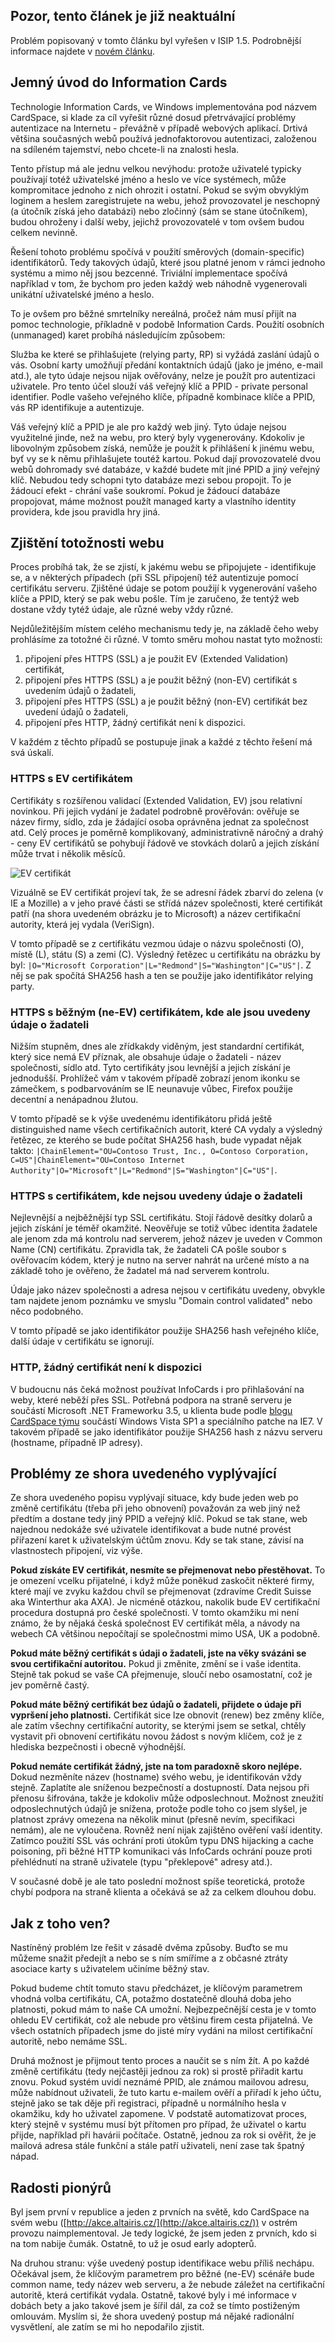 <!-- dcterms:identifier = aspnetcz#171 -->
<!-- dcterms:title = Jak se zjišťuje identita webu u Personal Information Cards? -->
<!-- dcterms:abstract = Zajištění soukromí uživatelů je jedním z hlavích cílů technologie Information Cards (CardSpace). V případě osobních (unmanaged) karet jsou různým webům zaslány různé údaje, takže provozovatelé těchto webů je nemohou spojit nebo zneužít. Proces zjišťování identity webů je ale dosti komplikovaný. Pojďme se na něj podívat podrobně a zabývejme se důsledky, které z něj plynou. -->
<!-- np9:categoryId = 2 -->
<!-- x4w:category = Bezpečnost -->
<!-- np9:authorId = 1 -->
<!-- np9:authorEmail = michal.valasek@altairis.cz -->
<!-- dcterms:creator = Michal Altair Valášek -->
<!-- dcterms:created = 2007-11-27T14:37:48.947+01:00 -->
<!-- dcterms:dateAccepted = 2007-11-27T14:37:48.947+01:00 -->

## Pozor, tento článek je již neaktuální

Problém popisovaný v tomto článku byl vyřešen v ISIP 1.5. Podrobnější informace najdete v [novém článku](https://www.aspnet.cz/Articles/216-reseni-problemu-s-identitou-webu-u-personal-information-cards.aspx).

## Jemný úvod do Information Cards

Technologie Information Cards, ve Windows implementována pod názvem CardSpace, si klade za cíl vyřešit různé dosud přetrvávající problémy autentizace na Internetu - převážně v případě webových aplikací. Drtivá většina současných webů používá jednofaktorovou autentizaci, založenou na sdíleném tajemství, nebo chcete-li na znalosti hesla.

Tento přístup má ale jednu velkou nevýhodu: protože uživatelé typicky používají totéž uživatelské jméno a heslo ve více systémech, může kompromitace jednoho z nich ohrozit i ostatní. Pokud se svým obvyklým loginem a heslem zaregistrujete na webu, jehož provozovatel je neschopný (a útočník získá jeho databázi) nebo zločinný (sám se stane útočníkem), budou ohroženy i další weby, jejichž provozovatelé v tom ovšem budou celkem nevinně.

Řešení tohoto problému spočívá v použití směrových (domain-specific) identifikátorů. Tedy takových údajů, které jsou platné jenom v rámci jednoho systému a mimo něj jsou bezcenné. Triviální implementace spočívá například v tom, že bychom pro jeden každý web náhodně vygenerovali unikátní uživatelské jméno a heslo.

To je ovšem pro běžné smrtelníky nereálná, pročež nám musí přijít na pomoc technologie, příkladně v podobě Information Cards. Použití osobních (unmanaged) karet probíhá následujícím způsobem:

Služba ke které se přihlašujete (relying party, RP) si vyžádá zaslání údajů o vás. Osobní karty umožňují předání kontaktních údajů (jako je jméno, e-mail atd.), ale tyto údaje nejsou nijak ověřovány, nelze je použít pro autentizaci uživatele. Pro tento účel slouží váš veřejný klíč a PPID - private personal identifier. Podle vašeho veřejného klíče, případně kombinace klíče a PPID, vás RP identifikuje a autentizuje.

Váš veřejný klíč a PPID je ale pro každý web jiný. Tyto údaje nejsou využitelné jinde, než na webu, pro který byly vygenerovány. Kdokoliv je libovolným způsobem získá, nemůže je použít k přihlášení k jinému webu, byť vy se k němu přihlašujete toutéž kartou. Pokud dají provozovatelé dvou webů dohromady své databáze, v každé budete mít jiné PPID a jiný veřejný klíč. Nebudou tedy schopni tyto databáze mezi sebou propojit. To je žádoucí efekt - chrání vaše soukromí. Pokud je žádoucí databáze propojovat, máme možnost použít managed karty a vlastního identity providera, kde jsou pravidla hry jiná.

## Zjištění totožnosti webu

Proces probíhá tak, že se zjistí, k jakému webu se připojujete - identifikuje se, a v některých případech (při SSL připojení) též autentizuje pomocí certifikátu serveru. Zjištěné údaje se potom použijí k vygenerování vašeho klíče a PPID, který se pak webu pošle. Tím je zaručeno, že tentýž web dostane vždy tytéž údaje, ale různé weby vždy různé.

Nejdůležitějším místem celého mechanismu tedy je, na základě čeho weby prohlásíme za totožné či různé. V tomto směru mohou nastat tyto možnosti:

1.  připojení přes HTTPS (SSL) a je použit EV (Extended Validation) certifikát, 
2.  připojení přes HTTPS (SSL) a je použit běžný (non-EV) certifikát s uvedením údajů o žadateli, 
3.  připojení přes HTTPS (SSL) a je použit běžný (non-EV) certifikát bez uvedení údajů o žadateli, 
4.  připojení přes HTTP, žádný certifikát není k dispozici. 

V každém z těchto případů se postupuje jinak a každé z těchto řešení má svá úskalí.

### HTTPS s EV certifikátem

Certifikáty s rozšířenou validací (Extended Validation, EV) jsou relativní novinkou. Při jejich vydání je žadatel podrobně prověřován: ověřuje se název firmy, sídlo, zda je žádající osoba oprávněna jednat za společnost atd. Celý proces je poměrně komplikovaný, administrativně náročný a drahý - ceny EV certifikátů se pohybují řádově ve stovkách dolarů a jejich získání může trvat i několik měsíců.

![EV certifik&aacute;t](https://www.cdn.altairis.cz/Blog/2007/20071127-20071124-EVCert_5.png) 

Vizuálně se EV certifikát projeví tak, že se adresní řádek zbarví do zelena (v IE a Mozille) a v jeho pravé části se střídá název společnosti, které certifikát patří (na shora uvedeném obrázku je to Microsoft) a název certifikační autority, která jej vydala (VeriSign).

V tomto případě se z certifikátu vezmou údaje o názvu společnosti (O), místě (L), státu (S) a zemi (C). Výsledný řetězec u certifikátu na obrázku by byl: `|O="Microsoft Corporation"|L="Redmond"|S="Washington"|C="US"|`. Z něj se pak spočítá SHA256 hash a ten se použije jako identifikátor relying party.

### HTTPS s běžným (ne-EV) certifikátem, kde ale jsou uvedeny údaje o žadateli

Nižším stupněm, dnes ale zřídkakdy viděným, jest standardní certifikát, který sice nemá EV příznak, ale obsahuje údaje o žadateli - název společnosti, sídlo atd. Tyto certifikáty jsou levnější a jejich získání je jednodušší. Prohlížeč vám v takovém případě zobrazí jenom ikonku se zámečkem, s podbarvováním se IE neunavuje vůbec, Firefox použije decentní a nenápadnou žlutou.

V tomto případě se k výše uvedenému identifikátoru přidá ještě distinguished name všech certifikačních autorit, které CA vydaly a výsledný řetězec, ze kterého se bude počítat SHA256 hash, bude vypadat nějak takto: `|ChainElement="OU=Contoso Trust, Inc., O=Contoso Corporation, C=US"|ChainElement="OU=Contoso Internet Authority"|O="Microsoft"|L="Redmond"|S="Washington"|C="US"|`.

### HTTPS s certifikátem, kde nejsou uvedeny údaje o žadateli

Nejlevnější a nejběžnější typ SSL certifikátu. Stojí řádově desítky dolarů a jejich získání je téměř okamžité. Neověřuje se totiž vůbec identita žadatele ale jenom zda má kontrolu nad serverem, jehož název je uveden v Common Name (CN) certifikátu. Zpravidla tak, že žadateli CA pošle soubor s ověřovacím kódem, který je nutno na server nahrát na určené místo a na základě toho je ověřeno, že žadatel má nad serverem kontrolu. 

Údaje jako název společnosti a adresa nejsou v certifikátu uvedeny, obvykle tam najdete jenom poznámku ve smyslu "Domain control validated" nebo něco podobného. 

V tomto případě se jako identifikátor použije SHA256 hash veřejného klíče, další údaje v certifikátu se ignorují.

### HTTP, žádný certifikát není k dispozici

V budoucnu nás čeká možnost používat InfoCards i pro přihlašování na weby, které neběží přes SSL. Potřebná podpora na straně serveru je součástí Microsoft .NET Frameworku 3.5, u klienta bude podle [blogu CardSpace týmu](http://blogs.msdn.com/card/archive/2007/09/25/deploy-cardspace-on-your-site-without-a-ssl-certificate.aspx) součástí Windows Vista SP1 a speciálního patche na IE7. V takovém případě se jako identifikátor použije SHA256 hash z názvu serveru (hostname, případně IP adresy).

## Problémy ze shora uvedeného vyplývající

Ze shora uvedeného popisu vyplývají situace, kdy bude jeden web po změně certifikátu (třeba při jeho obnovení) považován za web jiný než předtím a dostane tedy jiný PPID a veřejný klíč. Pokud se tak stane, web najednou nedokáže své uživatele identifikovat a bude nutné provést přiřazení karet k uživatelským účtům znovu. Kdy se tak stane, závisí na vlastnostech připojení, viz výše.

**Pokud získáte EV certifikát, nesmíte se přejmenovat nebo přestěhovat.** To je omezení vcelku přijatelné, i když může poněkud zaskočit některé firmy, které mají ve zvyku každou chvíl se přejmenovat (zdravíme Credit Suisse aka Winterthur aka AXA). Je nicméně otázkou, nakolik bude EV certifikační procedura dostupná pro české společnosti. V tomto okamžiku mi není známo, že by nějaká česká společnost EV certifikát měla, a návody na webech CA většinou nepočítají se společnostmi mimo USA, UK a podobně.

**Pokud máte běžný certifikát s údaji o žadateli, jste na věky svázáni se svou certifikační autoritou.** Pokud ji změnite, změní se i vaše identita. Stejně tak pokud se vaše CA přejmenuje, sloučí nebo osamostatní, což je jev poměrně častý.

**Pokud máte běžný certifikát bez údajů o žadateli, přijdete o údaje při vypršení jeho platnosti.** Certifikát sice lze obnovit (renew) bez změny klíče, ale zatím všechny certifikační autority, se kterými jsem se setkal, chtěly vystavit při obnovení certifikátu novou žádost s novým klíčem, což je z hlediska bezpečnosti i obecně výhodnější.

**Pokud nemáte certifikát žádný, jste na tom paradoxně skoro nejlépe.** Dokud nezměníte název (hostname) svého webu, je identifikován vždy stejně. Zaplatíte ale sníženou bezpečností a dostupností. Data nejsou při přenosu šifrována, takže je kdokoliv může odposlechnout. Možnost zneužití odposlechnutých údajů je snížena, protože podle toho co jsem slyšel, je platnost zprávy omezena na několik minut (přesně nevím, specifikaci nemám), ale ne vyloučena. Rovněž není nijak zajištěno ověření vaší identity. Zatímco použití SSL vás ochrání proti útokům typu DNS hijacking a cache poisoning, při běžné HTTP komunikaci vás InfoCards ochrání pouze proti přehlédnutí na straně uživatele (typu "překlepové" adresy atd.).

V současné době je ale tato poslední možnost spíše teoretická, protože chybí podpora na straně klienta a očekává se až za celkem dlouhou dobu.

## Jak z toho ven?

Nastíněný problém lze řešit v zásadě dvěma způsoby. Buďto se mu můžeme snažit předejít a nebo se s ním smíříme a z občasné ztráty asociace karty s uživatelem učiníme běžný stav.

Pokud budeme chtít tomuto stavu předcházet, je klíčovým parametrem vhodná volba certifikátu, CA, potažmo dostatečně dlouhá doba jeho platnosti, pokud mám to naše CA umožní. Nejbezpečnější cesta je v tomto ohledu EV certifikát, což ale nebude pro většinu firem cesta přijatelná. Ve všech ostatních případech jsme do jisté míry vydáni na milost certifikační autoritě, nebo nemáme SSL.

Druhá možnost je přijmout tento proces a naučit se s ním žít. A po každé změně certifikátu (tedy nejčastěji jednou za rok) si prostě přiřadit kartu znovu. Pokud systém uvidí neznámé PPID, ale známou mailovou adresu, může nabídnout uživateli, že tuto kartu e-mailem ověří a přiřadí k jeho účtu, stejně jako se tak děje při registraci, případně u normálního hesla v okamžiku, kdy ho uživatel zapomene. V podstatě automatizovat proces, který stejně v systému musí být přítomen pro případ, že uživatel o kartu přijde, například při havárii počítače. Ostatně, jednou za rok si ověřit, že je mailová adresa stále funkční a stále patří uživateli, není zase tak špatný nápad.

## Radosti pionýrů

Byl jsem první v republice a jeden z prvních na světě, kdo CardSpace na svém webu ([http://akce.altairis.cz/](http://akce.altairis.cz/)) v ostrém provozu naimplementoval. Je tedy logické, že jsem jeden z prvních, kdo si na tom nabije čumák. Ostatně, to už je osud early adopterů.

Na druhou stranu: výše uvedený postup identifikace webu příliš nechápu. Očekával jsem, že klíčovým parametrem pro běžné (ne-EV) scénáře bude common name, tedy název web serveru, a že nebude záležet na certifikační autoritě, která certifikát vydala. Ostatně, takové byly i mé informace v dobách bety a jako takové jsem je šířil dál, za což se tímto postiženým omlouvám. Myslím si, že shora uvedený postup má nějaké radionální vysvětlení, ale zatím se mi ho nepodařilo zjistit.